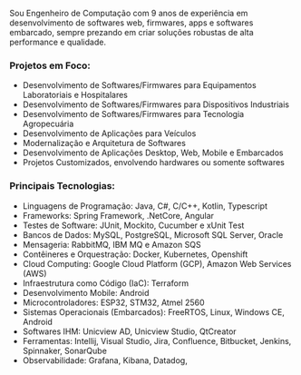 Sou Engenheiro de Computação com 9 anos de experiência em desenvolvimento de softwares web, firmwares, apps e softwares embarcado, sempre prezando em criar soluções robustas de alta performance e qualidade.

### Projetos em Foco:
- Desenvolvimento de Softwares/Firmwares para Equipamentos Laboratoriais e Hospitalares
- Desenvolvimento de Softwares/Firmwares para Dispositivos Industriais
- Desenvolvimento de Softwares/Firmwares para Tecnologia Agropecuária
- Desenvolvimento de Aplicações para Veículos
- Modernalização e Arquitetura de Softwares
- Desenvolvimento de Aplicações Desktop, Web, Mobile e Embarcados
- Projetos Customizados, envolvendo hardwares ou somente softwares

### Principais Tecnologias:
- Linguagens de Programação: Java, C#, C/C++, Kotlin, Typescript
- Frameworks: Spring Framework, .NetCore, Angular
- Testes de Software: JUnit, Mockito, Cucumber e xUnit Test
- Bancos de Dados: MySQL, PostgreSQL, Microsoft SQL Server, Oracle
- Mensageria: RabbitMQ, IBM MQ e Amazon SQS
- Contêineres e Orquestração: Docker, Kubernetes, Openshift
- Cloud Computing: Google Cloud Platform (GCP), Amazon Web Services (AWS)
- Infraestrutura como Código (IaC): Terraform
- Desenvolvimento Mobile: Android
- Microcontroladores: ESP32, STM32, Atmel 2560
- Sistemas Operacionais (Embarcados): FreeRTOS, Linux, Windows CE, Android
- Softwares IHM: Unicview AD, Unicview Studio, QtCreator
- Ferramentas: Intellij, Visual Studio, Jira, Confluence, Bitbucket, Jenkins, Spinnaker, SonarQube
- Observabilidade: Grafana, Kibana, Datadog, 
